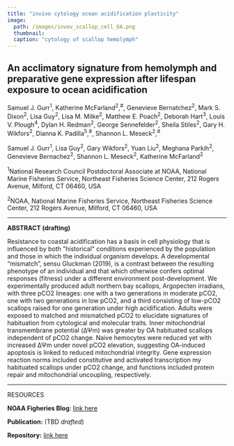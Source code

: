 ```yaml
---
title: "invivo cytology ocean acidification plasticity"
image:
  path: /images/invov_scallop_cell_OA.png
  thumbnail:
  caption: "cytology of scallop hemolymph"
---
```


## An acclimatory signature from hemolymph and preparative gene expression after lifespan exposure to ocean acidification

Samuel J. Gurr<sup>1</sup>, Katherine McFarland<sup>2</sup>,<sup>#</sup>, Genevieve Bernatchez<sup>2</sup>, Mark S. Dixon<sup>2</sup>, Lisa Guy<sup>2</sup>, Lisa M. Milke<sup>2</sup>, Matthew E. Poach<sup>2</sup>, Deborah Hart<sup>3</sup>, Louis V. Plough<sup>4</sup>, Dylan H. Redman<sup>2</sup>, George Sennefelder<sup>2</sup>, Sheila Stiles<sup>2</sup>, Gary H. Wikfors<sup>2</sup>, Dianna K. Padilla<sup>5</sup>,<sup>#</sup>, Shannon L. Meseck<sup>2</sup>,<sup>#</sup>

Samuel J. Gurr<sup>1</sup>, Lisa Guy<sup>2</sup>, Gary Wikfors<sup>2</sup>, Yuan Liu<sup>2</sup>, Meghana Parkih<sup>2</sup>, Genevieve Bernachez<sup>2</sup>, Shannon L. Meseck<sup>2</sup>, Katherine McFarland<sup>2</sup>

<sup>1</sup>National Research Council Postdoctoral Associate at NOAA, National Marine Fisheries Service, Northeast Fisheries Science Center, 212 Rogers Avenue, Milford, CT 06460, USA

<sup>2</sup>NOAA, National Marine Fisheries Service, Northeast Fisheries Science Center, 212 Rogers Avenue, Milford, CT 06460, USA

---

**ABSTRACT (drafting)**

Resistance to coastal acidification has a basis in cell physiology that is influenced by both "historical" conditions experienced by the population and those in which the individual organism develops. A developmental “mismatch”, sensu Gluckman (2019), is a contrast between the resulting phenotype of an individual and that which otherwise confers optimal responses (fitness) under a different environment post-development. We experimentally produced adult northern bay scallops, Argopecten irradians, with three pCO2 lineages: one with a two generations in moderate pCO2, one with two generations in low pCO2, and a third consisting of low-pCO2 scallops raised for one generation under high acidification. Adults were exposed to matched and mismatched pCO2 to elucidate signatures of habituation from cytological and molecular traits. Inner mitochondrial transmembrane potential (ΔΨm) was greater by OA habituated scallops independent of pCO2 change. Naive hemocytes were reduced yet with increased ΔΨm under novel pCO2 elevation, suggesting OA-induced apoptosis is linked to reduced mitochondrial integrity. Gene expression reaction norms included constitutive and activated transcription my habituated scallops under pCO2 change, and functions included protein repair and mitochondrial uncoupling, respectively.

---

RESOURCES

**NOAA Figheries Blog**: [link here](https://www.fisheries.noaa.gov/science-blog/does-environmental-change-jog-memory-conditioned-scallops)

**Publication:** (TBD *drafted*)

**Repository:** [link here](https://github.com/SamGurr/Airradians_CellularMolecular_OA)
